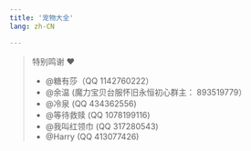 ```yaml
---
title: '宠物大全'
lang: zh-CN

---
```


<Pets />

> 特别鸣谢 ❤️ 
> - @糖有莎（QQ 1142760222）
> - @余温 (魔力宝贝台服怀旧永恒初心群主： 893519779）
> - @冷泉 (QQ 434362556)
> - @等待救赎 (QQ 1078199116)
> - @我叫红领巾 (QQ 317280543)
> - @Harry (QQ 413077426)
